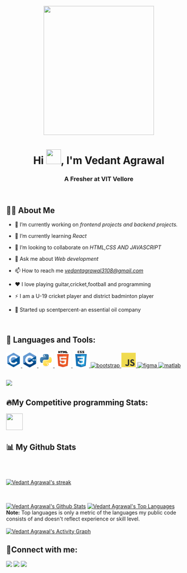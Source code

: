 <p align="center"> 
<a href="#"><img align="center" width="300px" height="350px" src="https://raw.githubusercontent.com/vedant-agarwal-08/VisheshBansal/main/assets/code.gif"/></a>
</p>
 
<h1 align="center">Hi <img src="https://raw.githubusercontent.com/MartinHeinz/MartinHeinz/master/wave.gif" width="40px" height="40px">, I'm Vedant Agrawal</h1>
<h3 align="center">A Fresher at VIT Vellore</h3>

<br>

## 🙋‍♂️ About Me

- 🔭 I’m currently working on *frontend projects and backend projects.*

- 🌱 I’m currently learning *React*

- 👯 I’m looking to collaborate on *HTML,CSS AND JAVASCRIPT*

- 💬 Ask me about *Web development*

- 📫 How to reach me *vedantagrawal3108@gmail.com*

- ❤️ I love playing guitar,cricket,football and programming

- ⚡ I am a U-19 cricket player and district badminton player

- 🥳 Started up scentpercent-an essential oil company



<br>

## 🚀 Languages and Tools:
<p align="left"> 


<a href="https://www.cprogramming.com/" target="_blank" rel="noreferrer"> <img src="https://raw.githubusercontent.com/devicons/devicon/master/icons/c/c-original.svg" alt="c" width="40" height="40"/> </a><a href="https://www.w3schools.com/cpp/" target="_blank" rel="noreferrer"> <img src="https://raw.githubusercontent.com/devicons/devicon/master/icons/cplusplus/cplusplus-original.svg" alt="cplusplus" width="40" height="40"/> </a>
<a href="https://www.python.org" target="_blank" rel="noreferrer"> <img src="https://raw.githubusercontent.com/devicons/devicon/master/icons/python/python-original.svg" alt="python" width="40" height="40"/> </a>
<a href="https://www.w3.org/html/" target="_blank" rel="noreferrer"> <img src="https://raw.githubusercontent.com/devicons/devicon/master/icons/html5/html5-original-wordmark.svg" alt="html5" width="45" height="45"/> </a> 
<a href="https://www.w3schools.com/css/" target="_blank" rel="noreferrer"> <img src="https://raw.githubusercontent.com/devicons/devicon/master/icons/css3/css3-original-wordmark.svg" alt="css3" width="45" height="45"/> </a>
<a href="https://getbootstrap.com" target="_blank" rel="noreferrer"> <img src="https://upload.wikimedia.org/wikipedia/commons/thumb/b/b2/Bootstrap_logo.svg/1280px-Bootstrap_logo.svg.png" alt="bootstrap" width="40" height="38"/> </a>
<a href="https://developer.mozilla.org/en-US/docs/Web/JavaScript" target="_blank" rel="noreferrer"> <img src="https://raw.githubusercontent.com/devicons/devicon/master/icons/javascript/javascript-original.svg" alt="javascript" width="40" height="40"/> </a> 
<a href="https://www.figma.com/" target="_blank" rel="noreferrer"> <img src="https://www.vectorlogo.zone/logos/figma/figma-icon.svg" alt="figma" width="40" height="40"/> </a> 
<a href="https://www.mathworks.com/" target="_blank" rel="noreferrer"> <img src="https://upload.wikimedia.org/wikipedia/commons/2/21/Matlab_Logo.png" alt="matlab" width="40" height="40"/> </a> 
</p>
<br>
<img src="https://github-readme-stats.vercel.app/api?username=vedant-agarwal-08&&show_icons=true&title_color=ffffff&icon_color=bb2acf&text_color=daf7dc&bg_color=151515">


## 🔥My Competitive programming Stats:
<p align="left">
 
<a href = "https://www.hackerrank.com/kanhavedant02"><img src="https://upload.wikimedia.org/wikipedia/commons/thumb/4/40/HackerRank_Icon-1000px.png/240px-HackerRank_Icon-1000px.png" width="45" height="45" /></a>


## 📊 My Github Stats

<br>

<br>
<p align="left">
    <a href="https://github.com/vedant-agarwal-08/github-readme-streak-stats">
        <img title="🔥 Get streak stats for your profile at git.io/streak-stats" alt="Vedant Agrawal's streak" src="https://github-readme-streak-stats.herokuapp.com/?user=vedant-agarwal-08&theme=black-ice&hide_border=true&stroke=0000&background=060A0CD0"/>
    </a>
</p>
<br>

  <br/>
    <a href="https://github.com/vedant-agarwal-08/github-readme-stats"><img alt="Vedant Agrawal's Github Stats" src="https://github-readme-stats.vercel.app/api?username=vedant-agarwal-08&show_icons=true&count_private=true&theme=react&hide_border=true&bg_color=0D1117"/></a>
  <a href="https://github.com/vedant-agarwal-08/github-readme-stats"><img alt="Vedant Agrawal's Top Languages" src="https://github-readme-stats.vercel.app/api/top-langs/?username=vedant-agarwal-08&langs_count=8&count_private=true&layout=compact&theme=react&hide_border=true&bg_color=0D1117" /></a>
  <br/>
  <b>Note:</b> Top languages is only a metric of the languages my public code consists of and doesn't reflect experience or skill level.


<br/>

<br>
<a href="https://github.com/vedant-agarwal-08/github-readme-activity-graph"><img alt="Vedant Agrawal's Activity Graph" src="https://activity-graph.herokuapp.com/graph?username=vedant-agarwal-08&bg_color=0D1117&color=5BCDEC&line=5BCDEC&point=FFFFFF&hide_border=true" /></a>

<br/>

## 🤝Connect with me:
<p align="left">

<a href = "https://www.linkedin.com/in/vedant-agrawal-413569212/"><img src="https://img.icons8.com/fluent/48/000000/linkedin.png"/></a>
<a href = "https://twitter.com/VedantA52268331"><img src="https://img.icons8.com/fluent/48/000000/twitter.png"/></a>
<a href = "https://www.instagram.com/vedantagrawal08/"><img src="https://img.icons8.com/fluent/48/000000/instagram-new.png"/></a>
  
</p>
